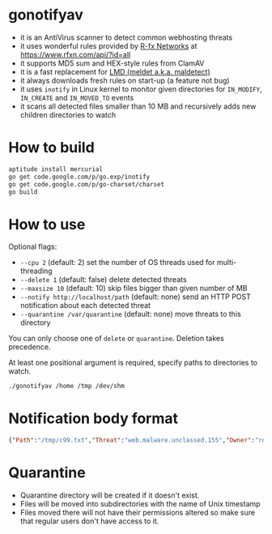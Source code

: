 gonotifyav
============
* it is an AntiVirus scanner to detect common webhosting threats
* it uses wonderful rules provided by [R-fx Networks](https://www.rfxn.com/) at https://www.rfxn.com/api/?id=all
* it supports MD5 sum and HEX-style rules from ClamAV
* it is a fast replacement for [LMD (meldet a.k.a. maldetect)](https://www.rfxn.com/projects/linux-malware-detect/)
* it always downloads fresh rules on start-up (a feature not bug)
* it uses ```inotify``` in Linux kernel to monitor given directories for ```IN_MODIFY```, ```IN_CREATE``` and ```IN_MOVED_TO```
events
* it scans all detected files smaller than 10 MB and recursively adds new children directories to watch

How to build
============
```bash
aptitude install mercurial
go get code.google.com/p/go.exp/inotify
go get code.google.com/p/go-charset/charset
go build
```

How to use
============
Optional flags:
* ```--cpu 2``` (default: 2) set the number of OS threads used for multi-threading
* ```--delete 1``` (default: false) delete detected threats
* ```--maxsize 10``` (default: 10) skip files bigger than given number of MB
* ```--notify http://localhost/path``` (default: none) send an HTTP POST notification about each detected threat
* ```--quarantine /var/quarantine``` (default: none) move threats to this directory

You can only choose one of ```delete``` or ```quarantine```. Deletion takes precedence.

At least one positional argument is required, specify paths to directories to watch.

```bash
./gonotifyav /home /tmp /dev/shm
```

Notification body format
============
```json
{"Path":"/tmp/c99.txt","Threat":"web.malware.unclassed.155","Owner":"root"}
```

Quarantine
============
* Quarantine directory will be created if it doesn't exist.
* Files will be moved into subdirectories with the name of Unix timestamp
* Files moved there will not have their permissions altered so make sure that regular users don't have access to it.
